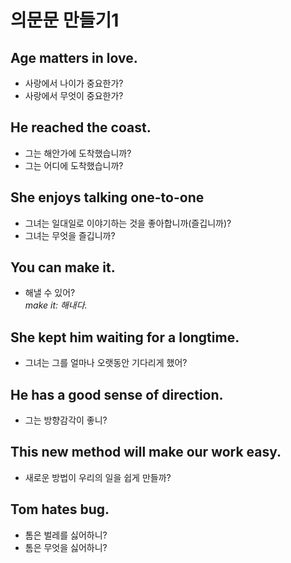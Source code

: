# 의문문 만들기1
## Age matters in love.
- 사랑에서 나이가 중요한가?
- 사랑에서 무엇이 중요한가?
## He reached the coast.
- 그는 해안가에 도착했습니까?
- 그는 어디에 도착했습니까?
## She enjoys talking one-to-one
- 그녀는 일대일로 이야기하는 것을 좋아합니까(즐깁니까)?
- 그녀는 무엇을 즐깁니까?
## You can make it.
- 해낼 수 있어?<br>
*make it: 해내다.*
## She kept him waiting for a longtime.
- 그녀는 그를 얼마나 오랫동안 기다리게 했어?
## He has a good sense of direction.
- 그는 방향감각이 좋니?
## This new method will make our work easy.
- 새로운 방법이 우리의 일을 쉽게 만들까?
## Tom hates bug.
- 톰은 벌레를 싫어하니?
- 톰은 무엇을 싫어하니?
